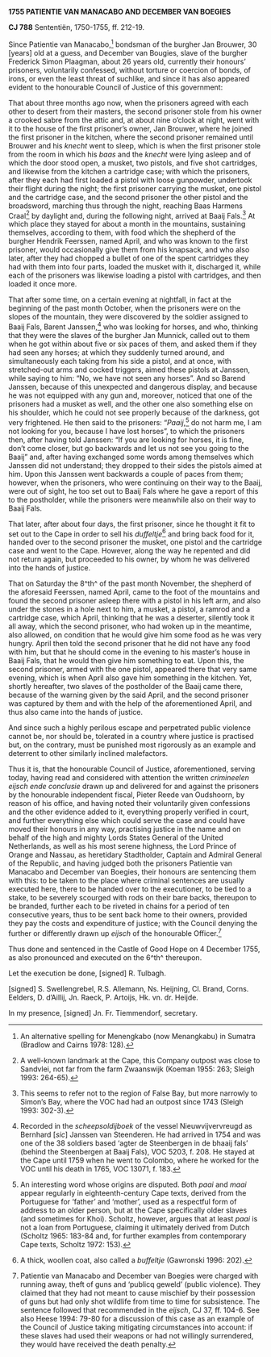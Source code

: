 **1755 PATIENTIE VAN MANACABO AND DECEMBER VAN BOEGIES**

**CJ 788** Sententiën, 1750-1755, ff. 212-19.

Since Patientie van Manacabo,[^1] bondsman of the burgher Jan Brouwer,
30 \[years\] old at a guess, and December van Bougies, slave of the
burgher Frederick Simon Plaagman, about 26 years old, currently their
honours’ prisoners, voluntarily confessed, without torture or coercion
of bonds, of irons, or even the least threat of suchlike, and since it
has also appeared evident to the honourable Council of Justice of this
government:

That about three months ago now, when the prisoners agreed with each
other to desert from their masters, the second prisoner stole from his
owner a crooked sabre from the attic and, at about nine o’clock at
night, went with it to the house of the first prisoner’s owner, Jan
Brouwer, where he joined the first prisoner in the kitchen, where the
second prisoner remained until Brouwer and his *knecht* went to sleep,
which is when the first prisoner stole from the room in which his *baas*
and the *knecht* were lying asleep and of which the door stood open, a
musket, two pistols, and five shot cartridges, and likewise from the
kitchen a cartridge case; with which the prisoners, after they each had
first loaded a pistol with loose gunpowder, undertook their flight
during the night; the first prisoner carrying the musket, one pistol and
the cartridge case, and the second prisoner the other pistol and the
broadsword, marching thus through the night, reaching Baas Harmens
Craal[^2] by daylight and, during the following night, arrived at Baaij
Fals.[^3] At which place they stayed for about a month in the mountains,
sustaining themselves, according to them, with food which the shepherd
of the burgher Hendrik Feerssen, named April, and who was known to the
first prisoner, would occasionally give them from his knapsack, and who
also later, after they had chopped a bullet of one of the spent
cartridges they had with them into four parts, loaded the musket with
it, discharged it, while each of the prisoners was likewise loading a
pistol with cartridges, and then loaded it once more.

That after some time, on a certain evening at nightfall, in fact at the
beginning of the past month October, when the prisoners were on the
slopes of the mountain, they were discovered by the soldier assigned to
Baaij Fals, Barent Janssen,[^4] who was looking for horses, and who,
thinking that they were the slaves of the burgher Jan Munnick, called
out to them when he got within about five or six paces of them, and
asked them if they had seen any horses; at which they suddenly turned
around, and simultaneously each taking from his side a pistol, and at
once, with stretched-out arms and cocked triggers, aimed these pistols
at Janssen, while saying to him: “No, we have not seen any horses”. And
so Barend Janssen, because of this unexpected and dangerous display, and
because he was not equipped with any gun and, moreover, noticed that one
of the prisoners had a musket as well, and the other one also something
else on his shoulder, which he could not see properly because of the
darkness, got very frightened. He then said to the prisoners:
“*Paaij*,[^5] do not harm me, I am not looking for you, because I have
lost horses”, to which the prisoners then, after having told Janssen:
“If you are looking for horses, it is fine, don’t come closer, but go
backwards and let us not see you going to the Baaij” and, after having
exchanged some words among themselves which Janssen did not understand;
they dropped to their sides the pistols aimed at him. Upon this Janssen
went backwards a couple of paces from them; however, when the prisoners,
who were continuing on their way to the Baaij, were out of sight, he too
set out to Baaij Fals where he gave a report of this to the postholder,
while the prisoners were meanwhile also on their way to Baaij Fals.

That later, after about four days, the first prisoner, since he thought
it fit to set out to the Cape in order to sell his *duffeltje*[^6] and
bring back food for it, handed over to the second prisoner the musket,
one pistol and the cartridge case and went to the Cape. However, along
the way he repented and did not return again, but proceeded to his
owner, by whom he was delivered into the hands of justice.

That on Saturday the 8^th^ of the past month November, the shepherd of
the aforesaid Feerssen, named April, came to the foot of the mountains
and found the second prisoner asleep there with a pistol in his left
arm, and also under the stones in a hole next to him, a musket, a
pistol, a ramrod and a cartridge case, which April, thinking that he was
a deserter, silently took it all away, which the second prisoner, who
had woken up in the meantime, also allowed, on condition that he would
give him some food as he was very hungry. April then told the second
prisoner that he did not have any food with him, but that he should come
in the evening to his master’s house in Baaij Fals, that he would then
give him something to eat. Upon this, the second prisoner, armed with
the one pistol, appeared there that very same evening, which is when
April also gave him something in the kitchen. Yet, shortly hereafter,
two slaves of the postholder of the Baaij came there, because of the
warning given by the said April, and the second prisoner was captured by
them and with the help of the aforementioned April, and thus also came
into the hands of justice.

And since such a highly perilous escape and perpetrated public violence
cannot be, nor should be, tolerated in a country where justice is
practised but, on the contrary, must be punished most rigorously as an
example and deterrent to other similarly inclined malefactors.

Thus it is, that the honourable Council of Justice, aforementioned,
serving today, having read and considered with attention the written
*crimineelen eijsch ende conclusie* drawn up and delivered for and
against the prisoners by the honourable independent fiscal, Pieter Reede
van Oudshoorn, by reason of his office, and having noted their
voluntarily given confessions and the other evidence added to it,
everything properly verified in court, and further everything else which
could serve the case and could have moved their honours in any way,
practising justice in the name and on behalf of the high and mighty
Lords States General of the United Netherlands, as well as his most
serene highness, the Lord Prince of Orange and Nassau, as heretidary
Stadtholder, Captain and Admiral General of the Republic, and having
judged both the prisoners Patientie van Manacabo and December van
Boegies, their honours are sentencing them with this: to be taken to the
place where criminal sentences are usually executed here, there to be
handed over to the executioner, to be tied to a stake, to be severely
scourged with rods on their bare backs, thereupon to be branded, further
each to be riveted in chains for a period of ten consecutive years, thus
to be sent back home to their owners, provided they pay the costs and
expenditure of justice; with the Council denying the further or
differently drawn up *eijsch* of the honourable Officer.[^7]

Thus done and sentenced in the Castle of Good Hope on 4 December 1755,
as also pronounced and executed on the 6^th^ thereupon.

Let the execution be done, \[signed\] R. Tulbagh.

\[signed\] S. Swellengrebel, R.S. Allemann, Ns. Heijning, Cl. Brand,
Corns. Eelders, D. d’Aillij, Jn. Raeck, P. Artoijs, Hk. vn. dr. Heijde.

In my presence, \[signed\] Jn. Fr. Tiemmendorf, secretary.

[^1]: An alternative spelling for Menengkabo (now Menangkabu) in Sumatra
    (Bradlow and Cairns 1978: 128).

[^2]: A well-known landmark at the Cape, this Company outpost was close
    to Sandvlei, not far from the farm Zwaanswijk (Koeman 1955: 263;
    Sleigh 1993: 264-65).

[^3]: This seems to refer not to the region of False Bay, but more
    narrowly to Simon’s Bay, where the VOC had had an outpost since 1743
    (Sleigh 1993: 302-3).

[^4]: Recorded in the *scheepsoldijboek* of the vessel Nieuwvijvervreugd
    as Bernhard \[*sic*\] Janssen van Steenderen. He had arrived in 1754
    and was one of the 38 soldiers based ‘agter de Steenbergen in de
    bhaaij fals’ (behind the Steenbergen at Baaij Fals), VOC 5203, f.
    208. He stayed at the Cape until 1759 when he went to Colombo, where
    he worked for the VOC until his death in 1765, VOC 13071, f. 183.

[^5]: An interesting word whose origins are disputed. Both *paai* and
    *maai* appear regularly in eighteenth-century Cape texts, derived
    from the Portuguese for ‘father’ and ‘mother’, used as a respectful
    form of address to an older person, but at the Cape specifically
    older slaves (and sometimes for Khoi). Scholtz, however, argues that
    at least *paai* is not a loan from Portuguese, claiming it
    ultimately derived from Dutch (Scholtz 1965: 183-84 and, for further
    examples from contemporary Cape texts, Scholtz 1972: 153).

[^6]: A thick, woollen coat, also called a *buffeltje* (Gawronski 1996:
    202).

[^7]: Patientie van Manacabo and December van Boegies were charged with
    running away, theft of guns and ‘publicq geweld’ (public violence).
    They claimed that they had not meant to cause mischief by their
    possession of guns but had only shot wildlife from time to time for
    subsistence. The sentence followed that recommended in the *eijsch*,
    CJ 37, ff. 104-6. See also Heese 1994: 79-80 for a discussion of
    this case as an example of the Council of Justice taking mitigating
    circumstances into account: if these slaves had used their weapons
    or had not willingly surrendered, they would have received the death
    penalty.
